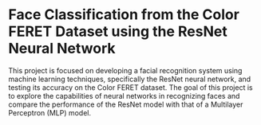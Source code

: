 # Face Classification from the Color FERET Dataset using the ResNet Neural Network

This project is focused on developing a facial recognition system using machine learning techniques, specifically the ResNet neural network, and testing its accuracy on the Color FERET dataset. The goal of this project is to explore the capabilities of neural networks in recognizing faces and compare the performance of the ResNet model with that of a Multilayer Perceptron (MLP) model.


